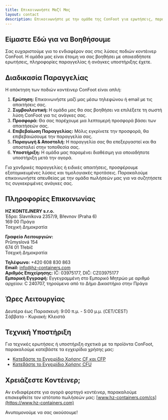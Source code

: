 ```yaml
---
title: Επικοινωνήστε Μαζί Μας
layout: contact
description: Επικοινωνήστε με την ομάδα της ConFoot για ερωτήσεις, παραγγελίες και υποστήριξη.
---
```


## Είμαστε Εδώ για να Βοηθήσουμε

Σας ευχαριστούμε για το ενδιαφέρον σας στις λύσεις ποδιών κοντέινερ ConFoot. Η ομάδα μας είναι έτοιμη να σας βοηθήσει με οποιεσδήποτε ερωτήσεις, πληροφορίες παραγγελίας ή ανάγκες υποστήριξης έχετε.

## Διαδικασία Παραγγελίας

Η απόκτηση των ποδιών κοντέινερ ConFoot είναι απλή:

1. **Ερώτηση:** Επικοινωνήστε μαζί μας μέσω τηλεφώνου ή email με τις απαιτήσεις σας.
2. **Συμβουλευτική:** Η ομάδα μας θα σας βοηθήσει να επιλέξετε τη σωστή λύση ConFoot για τις ανάγκες σας.
3. **Προσφορά:** Θα σας παρέχουμε μια λεπτομερή προσφορά βάσει των απαιτήσεών σας.
4. **Επιβεβαίωση Παραγγελίας:** Μόλις εγκρίνετε την προσφορά, θα επιβεβαιώσουμε την παραγγελία σας.
5. **Παραγωγή & Αποστολή:** Η παραγγελία σας θα επεξεργαστεί και θα αποσταλεί στην τοποθεσία σας.
6. **Υποστήριξη:** Η ομάδα μας παραμένει διαθέσιμη για οποιαδήποτε υποστήριξη μετά την αγορά.

Για χονδρικές παραγγελίες ή ειδικές απαιτήσεις, προσφέρουμε εξατομικευμένες λύσεις και τιμολογιακές προτάσεις. Παρακαλούμε επικοινωνήστε απευθείας με την ομάδα πωλήσεών μας για να συζητήσετε τις συγκεκριμένες ανάγκες σας.

## Πληροφορίες Επικοινωνίας

**HZ KONTEJNERY s.r.o.**  
Έδρα: Slavníkova 2357/9, Břevnov (Praha 6)  
169 00 Πράγα  
Τσεχική Δημοκρατία

**Γραφείο Λειτουργιών:**  
Průmyslová 154  
674 01 Třebíč  
Τσεχική Δημοκρατία

**Τηλέφωνο:** +420 608 830 863  
**Email:** [info@hz-containers.com](mailto:info@hz-containers.com)  
**Αριθμός Επιχείρησης:** IČ: 03975177, DIČ: CZ03975177  
**Εμπορική Εγγραφή:** Εγγεγραμμένη στο Εμπορικό Μητρώο με αριθμό αρχείου: C 240707, τηρούμενο από το Δήμο Δικαστήριο στην Πράγα

## Ώρες Λειτουργίας

Δευτέρα έως Παρασκευή: 9:00 π.μ. - 5:00 μ.μ. (CET/CEST)  
Σάββατο - Κυριακή: Κλειστά

## Τεχνική Υποστήριξη

Για τεχνικές ερωτήσεις ή υποστήριξη σχετικά με τα προϊόντα ConFoot, παρακαλούμε κατεβάστε τα εγχειρίδια χρήσης μας:
- [Κατεβάστε το Εγχειρίδιο Χρήσης CF και CFP](/wp-content/confoot_navod-k-pouziti_CZ.pdf)
- [Κατεβάστε το Εγχειρίδιο Χρήσης CFU](/wp-content/confoot_CFU_navod-k-pouziti_CZ.pdf)

## Χρειάζεστε Κοντέινερ;

Αν ενδιαφέρεστε για αγορά φορτηγό κοντέινερ, παρακαλούμε επισκεφθείτε τον ιστότοπο πωλήσεών μας:
[www.hz-containers.com/cs](https://www.hz-containers.com)

Ανυπομονούμε να σας ακούσουμε!